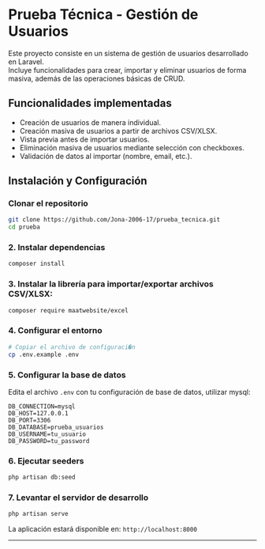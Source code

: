 # Prueba Técnica - Gestión de Usuarios

Este proyecto consiste en un sistema de gestión de usuarios desarrollado en Laravel.  
Incluye funcionalidades para crear, importar y eliminar usuarios de forma masiva, además de las operaciones básicas de CRUD.

##  Funcionalidades implementadas

- Creación de usuarios de manera individual.  
- Creación masiva de usuarios a partir de archivos CSV/XLSX.  
- Vista previa antes de importar usuarios.  
- Eliminación masiva de usuarios mediante selección con checkboxes.  
- Validación de datos al importar (nombre, email, etc.).  


## Instalación y Configuración

### Clonar el repositorio
```bash
git clone https://github.com/Jona-2006-17/prueba_tecnica.git
cd prueba
```

### 2. Instalar dependencias
```bash
composer install
```
### 3. Instalar la librería para importar/exportar archivos CSV/XLSX:
```bash
composer require maatwebsite/excel
```


### 4. Configurar el entorno
```bash
# Copiar el archivo de configuraci�n
cp .env.example .env

```

### 5. Configurar la base de datos
Edita el archivo `.env` con tu configuración de base de datos, utilizar mysql:

```env
DB_CONNECTION=mysql
DB_HOST=127.0.0.1
DB_PORT=3306
DB_DATABASE=prueba_usuarios
DB_USERNAME=tu_usuario
DB_PASSWORD=tu_password
```


### 6. Ejecutar seeders
```bash
php artisan db:seed
```

### 7. Levantar el servidor de desarrollo
```bash
php artisan serve
```

La aplicación estará disponible en: `http://localhost:8000`

---

